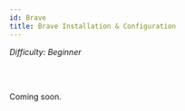 ```yaml
---
id: Brave
title: Brave Installation & Configuration
---
```


<i>Difficulty: Beginner</i>

<br/><br/>

Coming soon.